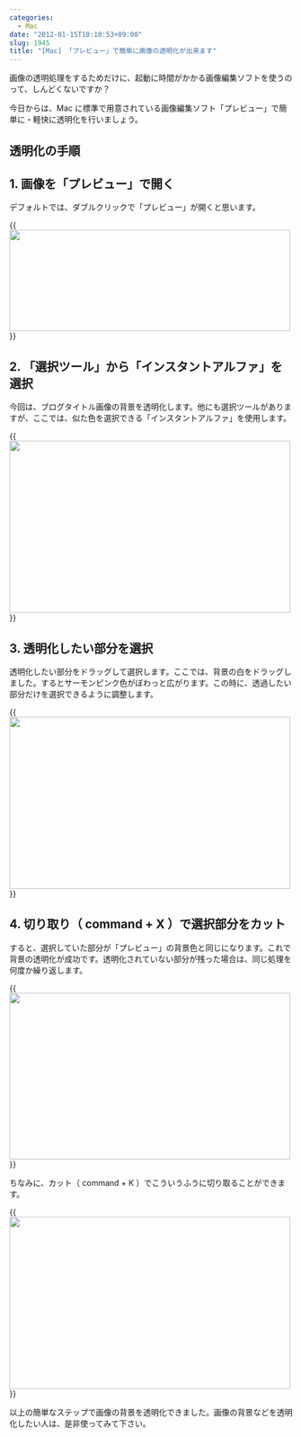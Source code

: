 ```yaml
---
categories:
  - Mac
date: "2012-01-15T10:10:53+09:00"
slug: 1945
title: "[Mac] 「プレビュー」で簡単に画像の透明化が出来ます"
---
```


画像の透明処理をするためだけに、起動に時間がかかる画像編集ソフトを使うのって、しんどくないですか？

今日からは、Mac に標準で用意されている画像編集ソフト「プレビュー」で簡単に・軽快に透明化を行いましょう。

## 透明化の手順

## 1. 画像を「プレビュー」で開く

デフォルトでは、ダブルクリックで「プレビュー」が開くと思います。

{{<img alt="" src="/images/2012/01/1945_1.png" width="500" height="180">}}

## 2. 「選択ツール」から「インスタントアルファ」を選択

今回は、ブログタイトル画像の背景を透明化します。他にも選択ツールがありますが、ここでは、似た色を選択できる「インスタントアルファ」を使用します。

{{<img alt="" src="/images/2012/01/1945_2.png" width="500" height="306">}}

## 3. 透明化したい部分を選択

透明化したい部分をドラッグして選択します。ここでは、背景の白をドラッグしました。するとサーモンピンク色がぼわっと広がります。この時に、透過したい部分だけを選択できるように調整します。

{{<img alt="" src="/images/2012/01/1945_3.png" width="500" height="306">}}

## 4. 切り取り（ command + X ）で選択部分をカット

すると、選択していた部分が「プレビュー」の背景色と同じになります。これで背景の透明化が成功です。透明化されていない部分が残った場合は、同じ処理を何度か繰り返します。

{{<img alt="" src="/images/2012/01/1945_4.png" width="500" height="296">}}

ちなみに、カット（ command + K ）でこういうふうに切り取ることができます。

{{<img alt="" src="/images/2012/01/1945_5.png" width="500" height="306">}}

以上の簡単なステップで画像の背景を透明化できました。画像の背景などを透明化したい人は、是非使ってみて下さい。
